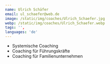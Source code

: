 ```yaml
---
name: Ulrich Schäfer
email: ul_schaefer@web.de
image: /static/img/coaches/Ulrich_Schaefer.jpg
webp: /static/img/coaches/Ulrich_Schaefer.webp
tags: '',
languages: 'de'
---
```


<ul><li>Systemische Coaching</li><li>Coaching für Führungskräfte</li><li>Coaching für Familienunternehmen</li></ul>